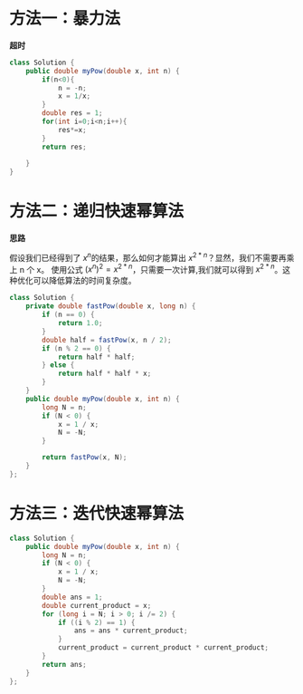 # 方法一：暴力法

**超时**

```java
class Solution {
    public double myPow(double x, int n) {
        if(n<0){
            n = -n;
            x = 1/x;
        }
        double res = 1;
        for(int i=0;i<n;i++){
            res*=x;
        }
        return res;
        
    }
}
```

# 方法二：递归快速幂算法

**思路**

假设我们已经得到了 $x ^ n$的结果，那么如何才能算出 $x ^ {2 * n }$？显然，我们不需要再乘上 n 个 x。 使用公式 $(x ^ n) ^ 2 = x ^ {2 * n }$，只需要一次计算,我们就可以得到 $x ^ {2 * n }$。这种优化可以降低算法的时间复杂度。

```java
class Solution {
    private double fastPow(double x, long n) {
        if (n == 0) {
            return 1.0;
        }
        double half = fastPow(x, n / 2);
        if (n % 2 == 0) {
            return half * half;
        } else {
            return half * half * x;
        }
    }
    public double myPow(double x, int n) {
        long N = n;
        if (N < 0) {
            x = 1 / x;
            N = -N;
        }

        return fastPow(x, N);
    }
};
```



# 方法三：迭代快速幂算法

```java
class Solution {
    public double myPow(double x, int n) {
        long N = n;
        if (N < 0) {
            x = 1 / x;
            N = -N;
        }
        double ans = 1;
        double current_product = x;
        for (long i = N; i > 0; i /= 2) {
            if ((i % 2) == 1) {
                ans = ans * current_product;
            }
            current_product = current_product * current_product;
        }
        return ans;
    }
};
```

